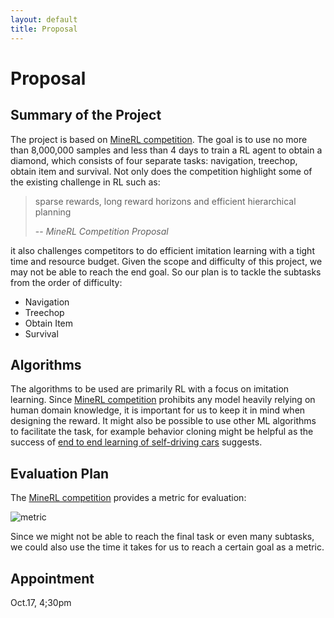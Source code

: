 ```yaml
---   
layout: default                                                                                                       
title: Proposal                                                                                                       
---                                                                                                                   
```

                                                                                                                      
# Proposal                                                                                                            
                                                                                                                      
## Summary of the Project
The project is based on [MineRL competition][1]. The goal is to use no more than 8,000,000 samples and less than 4 days to train a RL agent to obtain a diamond, which consists of four separate tasks: navigation, treechop, obtain item and survival. Not only does the competition highlight some of the existing challenge in RL such as:
> sparse rewards, long reward horizons and efficient hierarchical planning
>
> -- <cite>MineRL Competition Proposal</cite>

it also challenges competitors to do efficient imitation learning with a tight time and resource budget. Given the scope and difficulty of this project, we may not be able to reach the end goal. So our plan is to tackle the subtasks from the order of difficulty:
+ Navigation
+ Treechop
+ Obtain Item
+ Survival
                                                                                         
                                                                                                                      
## Algorithms
The algorithms to be used are primarily RL with a focus on imitation learning. Since [MineRL competition][1] prohibits any model heavily relying on human domain knowledge, it is important for us to keep it in mind when designing the reward. It might also be possible to use other ML algorithms to facilitate the task, for example behavior cloning might be helpful as the success of [end to end learning of self-driving cars][3] suggests.                                                                                                   
                                                                                                                      
## Evaluation Plan                                                                                                    
The [MineRL competition][1] provides a metric for evaluation:

![metric][2]

Since we might not be able to reach the final task or even many subtasks, we could also use the time it takes for us to reach a certain goal as a metric. 

                                                                                                                      
## Appointment   
Oct.17, 4;30pm


[1]: http://minerl.io/competition/
[2]: https://www.ics.uci.edu/~daohangt/metric.png
[3]: https://arxiv.org/pdf/1604.07316.pdf


